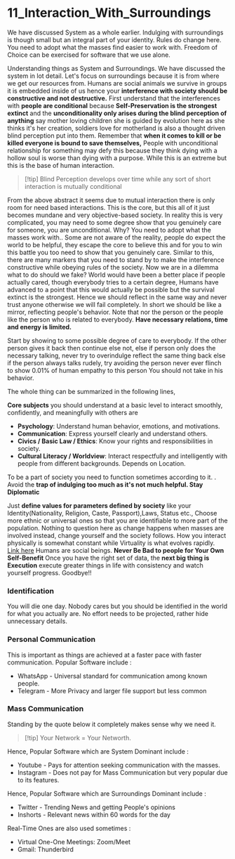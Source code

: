 # 11_Interaction_With_Surroundings
We have discussed System as a whole earlier. Indulging with surroundings is though small but an integral part of your identity. Rules do change here. You need to adopt what the masses find easier to work with. Freedom of Choice can be exercised for software that we use alone. 

Understanding things as System and Surroundings. We have discussed the system in lot detail. Let's focus on surroundings because it is from where we get our resources from. Humans are social animals we survive in groups it is embedded inside of us hence your **interference with society should be constructive and not destructive.** 
First understand that the interferences with **people are conditional** because **Self-Preservation is the strongest extinct** and the **unconditionality only arises during the blind perception of anything** say mother loving children she is guided by evolution here as she thinks it's her creation, soldiers love for motherland is also a thought driven blind perception put into them. 
Remember that **when it comes to kill or be killed everyone is bound to save themselves,**  People with unconditional relationship for something may defy this because they think dying with a hollow soul is worse than dying with a purpose. While this is an extreme but this is the base of human interaction.

>[!tip] Blind Perception develops over time while any sort of short interaction is mutually conditional

From the above abstract it seems due to mutual interaction there is only room for need based interactions. This is the core, but this all of it just becomes mundane and very objective-based society. In reality this is very complicated, you may need to some degree show that you genuinely care for someone, you are unconditional. Why?
You need to adopt what the masses work with.. Some are not aware of the reality, people do expect the world to be helpful, they escape the core to believe this and for you to win this battle you too need to show that you genuinely care. Similar to this, there are many markers that you need to stand by to make the interference constructive while obeying rules of the society.
Now we are in a dilemma what to do should we fake?
World would have been a better place if people actually cared, though everybody tries to a certain degree, Humans have advanced to a point that this would actually be possible but the survival extinct is the strongest. Hence we should reflect in the same way and never trust anyone otherwise we will fail completely. In short we should be like a mirror, reflecting people's behavior. Note that nor the person or the people like the person who is related to everybody. **Have necessary relations, time and energy is limited.**

Start by showing to some possible degree of care to everybody. If the other person gives it back then continue else not, else if person only does the necessary talking, never try to overindulge reflect the same thing back else if the person always talks rudely, try avoiding the person never ever flinch to show 0.01% of human empathy to this person You should not take in his behavior.

The whole thing can be summarized in the following lines,



**Core subjects** you should understand at a basic level to interact smoothly, confidently, and meaningfully with others are
- **Psychology**: Understand human behavior, emotions, and motivations.  
- **Communication**:  Express yourself clearly and understand others.  
- **Civics / Basic Law / Ethics**: Know your rights and responsibilities in society.  
- **Cultural Literacy / Worldview**: Interact respectfully and intelligently with people from different backgrounds.  Depends on Location.


To be a part of society you need to function sometimes according to it. . Avoid the **trap of indulging too much as it's not much helpful. Stay Diplomatic**

Just **define values for parameters defined by society** like your Identity(Nationality, Religion, Caste, Passport),Laws, Status etc., Choose more ethnic or universal ones so that you are identifiable to more part of the  population.
Nothing to question here as change happens when masses are involved instead, change yourself and the society follows. How you interact physically is somewhat constant while Virtuality is what evolves rapidly. [Link here](11_Interaction_With_Surroundings)
Humans are social beings. **Never Be Bad to people for Your Own Self-Benefit**
Once you have the right set of data, the **next big thing is Execution** execute greater things in life with consistency and watch yourself progress. Goodbye!! 
### Identification
You will die one day. Nobody cares but you should be identified in the world for what you actually are. No effort needs to be projected, rather hide unnecessary details.

### Personal Communication 
This is important as things are achieved at a faster pace with faster communication. 
Popular Software include :
- WhatsApp - Universal standard for communication among known people.
- Telegram - More Privacy and larger file support but less common 
### Mass Communication 
Standing by the quote below it completely makes sense why we need it. 

>[!tip] Your Network = Your Networth.

Hence, Popular Software which are System Dominant include :
- Youtube - Pays for attention seeking communication with the masses.
- Instagram - Does not pay for Mass Communication but very popular due to its features.

Hence, Popular Software which are Surroundings Dominant include : 
- Twitter - Trending News and getting People's opinions
- Inshorts - Relevant news within 60 words for the day

Real-Time Ones are also used sometimes :
- Virtual One-One Meetings: Zoom/Meet
- Gmail: Thunderbird 
